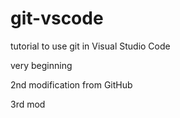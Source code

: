# git-vscode
tutorial to use git in Visual Studio Code

very beginning

2nd modification from GitHub

3rd mod
